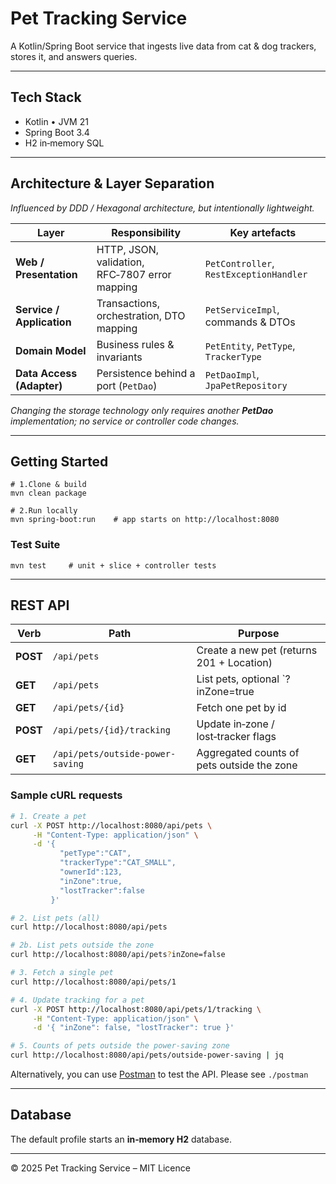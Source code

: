 # Pet Tracking Service

A Kotlin/Spring Boot service that ingests live data from cat & dog trackers, stores it, and answers queries.

---

## Tech Stack

* Kotlin • JVM 21
* Spring Boot 3.4
* H2 in‑memory SQL

---

## Architecture & Layer Separation

*Influenced by DDD / Hexagonal architecture, but intentionally lightweight.*

| Layer                     | Responsibility                                 | Key artefacts                           |
|---------------------------|------------------------------------------------|-----------------------------------------|
| **Web / Presentation**    | HTTP, JSON, validation, RFC‑7807 error mapping | `PetController`, `RestExceptionHandler` |
| **Service / Application** | Transactions, orchestration, DTO mapping       | `PetServiceImpl`, commands & DTOs       |
| **Domain Model**          | Business rules & invariants                    | `PetEntity`, `PetType`, `TrackerType`   |
| **Data Access (Adapter)** | Persistence behind a port (`PetDao`)           | `PetDaoImpl`, `JpaPetRepository`        |

*Changing the storage technology only requires another **PetDao** implementation; no service or controller code
changes.*

---

## Getting Started

```
# 1.Clone & build
mvn clean package

# 2.Run locally
mvn spring-boot:run    # app starts on http://localhost:8080
```

### Test Suite

```
mvn test     # unit + slice + controller tests
```

---

## REST API

| Verb     | Path                             | Purpose                                    |
|----------|----------------------------------|--------------------------------------------|
| **POST** | `/api/pets`                      | Create a new pet (returns 201 + Location)  |
| **GET**  | `/api/pets`                      | List pets, optional \`?inZone=true         |
| **GET**  | `/api/pets/{id}`                 | Fetch one pet by id                        |
| **POST** | `/api/pets/{id}/tracking`        | Update in‑zone / lost‑tracker flags        |
| **GET**  | `/api/pets/outside-power-saving` | Aggregated counts of pets outside the zone |

### Sample cURL requests

```bash
# 1. Create a pet
curl -X POST http://localhost:8080/api/pets \
     -H "Content-Type: application/json" \
     -d '{
           "petType":"CAT",
           "trackerType":"CAT_SMALL",
           "ownerId":123,
           "inZone":true,
           "lostTracker":false
         }'

# 2. List pets (all)
curl http://localhost:8080/api/pets

# 2b. List pets outside the zone
curl http://localhost:8080/api/pets?inZone=false

# 3. Fetch a single pet
curl http://localhost:8080/api/pets/1

# 4. Update tracking for a pet
curl -X POST http://localhost:8080/api/pets/1/tracking \
     -H "Content-Type: application/json" \
     -d '{ "inZone": false, "lostTracker": true }'

# 5. Counts of pets outside the power‑saving zone
curl http://localhost:8080/api/pets/outside-power-saving | jq
```

Alternatively, you can use [Postman](https://www.postman.com/) to test the API. Please see ```./postman```

---

## Database

The default profile starts an **in‑memory H2** database.

---

© 2025 Pet Tracking Service – MIT Licence

